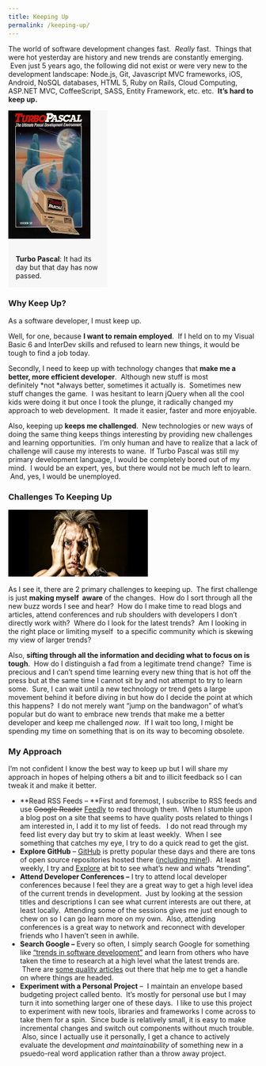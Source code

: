 ```yaml
---
title: Keeping Up
permalink: /keeping-up/
---
```


The world of software development changes fast.  *Really* fast.  Things that were hot yesterday are history and new trends are constantly emerging.  Even just 5 years ago, the following did not exist or were very new to the development landscape: Node.js, Git, Javascript MVC frameworks, iOS, Android, NoSQL databases, HTML 5, Ruby on Rails, Cloud Computing, ASP.NET MVC, CoffeeScript, SASS, Entity Framework, etc. etc.  **It&#8217;s hard to keep up.**

<div class="pull-right" style="width:200px; background-color:#f7f7f7;">
<img class="wp-image-1734" alt="Turbo_pascal_30_cover" src="Turbo_pascal_30_cover.jpg" width="166" height="259" />
  <p style="padding:15px;"><strong>Turbo Pascal</strong>: It had its day but that day has now passed.</p>
</div>

### Why Keep Up?

As a software developer, I must keep up.

Well, for one, because **I want to remain employed**.  If I held on to my Visual Basic 6 and InterDev skills and refused to learn new things, it would be tough to find a job today.

Secondly, I need to keep up with technology changes that **make me a better, more efficient developer**.  Although new stuff is most definitely *not *always better, sometimes it actually is.  Sometimes new stuff changes the game.  I was hesitant to learn jQuery when all the cool kids were doing it but once I took the plunge, it radically changed my approach to web development.  It made it easier, faster and more enjoyable.

Also, keeping up **keeps me challenged**.  New technologies or new ways of doing the same thing keeps things interesting by providing new challenges and learning opportunities.  I&#8217;m only human and have to realize that a lack of challenge will cause my interests to wane.  If Turbo Pascal was still my primary development language, I would be completely bored out of my mind.  I would be an expert, yes, but there would not be much left to learn.  And, yes, I would be unemployed.

### Challenges To Keeping Up

<img class=" wp-image-1743 pull-left" alt="overwhelmed" src="overwhelmed.jpg" width="282" height="135" />

As I see it, there are 2 primary challenges to keeping up.  The first challenge is just **making myself  aware** of the changes.  How do I sort through all the new buzz words I see and hear?  How do I make time to read blogs and articles, attend conferences and rub shoulders with developers I don&#8217;t directly work with?  Where do I look for the latest trends?  Am I looking in the right place or limiting myself  to a specific community which is skewing my view of larger trends?

Also, **sifting through all the information and deciding what to focus on is tough**.  How do I distinguish a fad from a legitimate trend change?  Time is precious and I can&#8217;t spend time learning every new thing that is hot off the press but at the same time I cannot sit by and not attempt to try to learn some.  Sure, I can wait until a new technology or trend gets a large movement behind it before diving in but how do I decide the point at which this happens?  I do not merely want &#8220;jump on the bandwagon&#8221; of what&#8217;s popular but do want to embrace new trends that make me a better developer and keep me challenged _now_.  If I wait too long, I might be spending my time on something that is on its way to becoming obsolete.

### My Approach

I&#8217;m not confident I know the best way to keep up but I will share my approach in hopes of helping others a bit and to illicit feedback so I can tweak it and make it better.

- **Read RSS Feeds &#8211; **First and foremost, I subscribe to RSS feeds and use <span style="text-decoration: line-through;">Google Reader</span> <a href="http://www.feedly.com" target="_blank">Feedly</a> to read through them.  When I stumble upon a blog post on a site that seems to have quality posts related to things I am interested in, I add it to my list of feeds.   I do not read through my feed list every day but try to skim at least weekly.  When I see something that catches my eye, I try to do a quick read to get the gist.
- **Explore GitHub** &#8211; <a href="http://www.github.com" target="_blank">GitHub</a> is pretty popular these days and there are tons of open source repositories hosted there (<a href="https://github.com/bradyholt?tab=repositories" target="_blank">including mine!</a>).  At least weekly, I try and <a href="https://github.com/explore" target="_blank">Explore</a> at bit to see what&#8217;s new and whats &#8220;trending&#8221;.
- **Attend Developer Conferences &#8211;** I try to attend local developer conferences because I feel they are a great way to get a high level idea of the current trends in development.  Just by looking at the session titles and descriptions I can see what current interests are out there, at least locally.  Attending some of the sessions gives me just enough to chew on so I can go learn more on my own.  Also, attending conferences is a great way to network and reconnect with developer friends who I haven&#8217;t seen in awhile.
- **Search Google &#8211;** Every so often, I simply search Google for something like <a href="http://www.google.com/search?q=development+trends" target="_blank">&#8220;trends in software development&#8221;</a> and learn from others who have taken the time to research at a high level what the latest trends are.  There are <a href="http://blog.mostof.it/top-5-trends-in-software-development/" target="_blank">some quality articles</a> out there that help me to get a handle on where things are headed.
- **Experiment with a Personal Project** &#8211;  I maintain an envelope based budgeting project called bento.  It&#8217;s mostly for personal use but I may turn it into something larger one of these days.  I like to use this project to experiment with new tools, libraries and frameworks I come across to take them for a spin.  Since bude is relatively small, it is easy to make incremental changes and switch out components without much trouble.  Also, since I actually use it personally, I get a chance to actively evaluate the development _and maintainability_ of something new in a psuedo-real word application rather than a throw away project.
